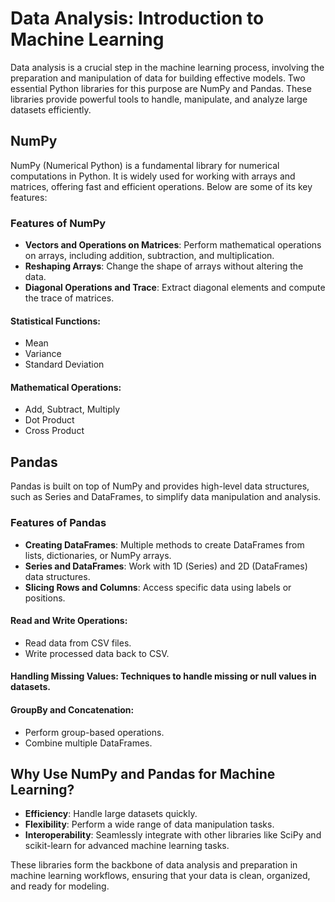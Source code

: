 
# Data Analysis: Introduction to Machine Learning

Data analysis is a crucial step in the machine learning process, involving the preparation and manipulation of data for building effective models. Two essential Python libraries for this purpose are NumPy and Pandas. These libraries provide powerful tools to handle, manipulate, and analyze large datasets efficiently.

## NumPy

NumPy (Numerical Python) is a fundamental library for numerical computations in Python. It is widely used for working with arrays and matrices, offering fast and efficient operations. Below are some of its key features:

### Features of NumPy

- **Vectors and Operations on Matrices**: Perform mathematical operations on arrays, including addition, subtraction, and multiplication.
- **Reshaping Arrays**: Change the shape of arrays without altering the data.
- **Diagonal Operations and Trace**: Extract diagonal elements and compute the trace of matrices.

#### Statistical Functions:

- Mean
- Variance
- Standard Deviation

#### Mathematical Operations:

- Add, Subtract, Multiply
- Dot Product
- Cross Product

## Pandas

Pandas is built on top of NumPy and provides high-level data structures, such as Series and DataFrames, to simplify data manipulation and analysis.

### Features of Pandas

- **Creating DataFrames**: Multiple methods to create DataFrames from lists, dictionaries, or NumPy arrays.
- **Series and DataFrames**: Work with 1D (Series) and 2D (DataFrames) data structures.
- **Slicing Rows and Columns**: Access specific data using labels or positions.

#### Read and Write Operations:

- Read data from CSV files.
- Write processed data back to CSV.

#### Handling Missing Values: Techniques to handle missing or null values in datasets.

#### GroupBy and Concatenation:

- Perform group-based operations.
- Combine multiple DataFrames.

## Why Use NumPy and Pandas for Machine Learning?

- **Efficiency**: Handle large datasets quickly.
- **Flexibility**: Perform a wide range of data manipulation tasks.
- **Interoperability**: Seamlessly integrate with other libraries like SciPy and scikit-learn for advanced machine learning tasks.

These libraries form the backbone of data analysis and preparation in machine learning workflows, ensuring that your data is clean, organized, and ready for modeling.
